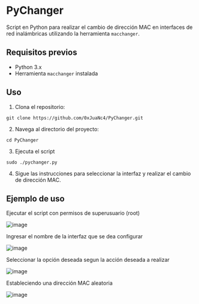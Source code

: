 # PyChanger

Script en Python para realizar el cambio de dirección MAC en interfaces de red inalámbricas utilizando la herramienta `macchanger`.

## Requisitos previos

- Python 3.x
- Herramienta `macchanger` instalada

## Uso

1. Clona el repositorio:
```
git clone https://github.com/0xJuaNc4/PyChanger.git
```
2. Navega al directorio del proyecto:
```
cd PyChanger
```
3. Ejecuta el script
```
sudo ./pychanger.py
```
4. Sigue las instrucciones para seleccionar la interfaz y realizar el cambio de dirección MAC.

## Ejemplo de uso

Ejecutar el script con permisos de superusuario (root)

![image](https://github.com/0xJuaNc4/PyChanger/assets/130152767/0dc8a4ed-764a-472a-a305-fbc2e91a1ead)

Ingresar el nombre de la interfaz que se dea configurar

![image](https://github.com/0xJuaNc4/PyChanger/assets/130152767/660a0b2e-735a-4548-a8ff-4a376672197b)

Seleccionar la opción deseada segun la acción deseada a realizar

![image](https://github.com/0xJuaNc4/PyChanger/assets/130152767/796a6f5f-1fe0-4af3-a9a5-d3d3b5b5202b)

Estableciendo una dirección MAC aleatoria

![image](https://github.com/0xJuaNc4/PyChanger/assets/130152767/d607a9ff-4b7f-497e-8690-2f7f7bb1bf13)
